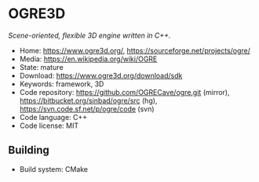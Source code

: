 # OGRE3D

_Scene-oriented, flexible 3D engine written in C++._

- Home: https://www.ogre3d.org/, https://sourceforge.net/projects/ogre/
- Media: https://en.wikipedia.org/wiki/OGRE
- State: mature
- Download: https://www.ogre3d.org/download/sdk
- Keywords: framework, 3D
- Code repository: https://github.com/OGRECave/ogre.git (mirror), https://bitbucket.org/sinbad/ogre/src (hg), https://svn.code.sf.net/p/ogre/code (svn)
- Code language: C++
- Code license: MIT

## Building

- Build system: CMake

